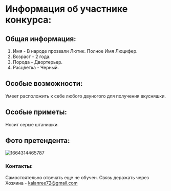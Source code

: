 # Информация об участнике конкурса:
## Общая информация:
1. Имя - В народе прозвали Лютик. Полное Имя Люцифер.
2. Возраст - 2 года.
3. Порода - Двортерьер.
4. Расцветка - Черный.

## Особые возможности:
Умеет расположить к себе любого двуногого для получения вкусняшки.

## Особые приметы:
Носит серые штанишки.

## Фото претендента:

![1664314465787](https://user-images.githubusercontent.com/113265149/192649583-6283a07a-4f92-4ee2-bb57-ebdf6c99c529.jpg)

### Контакты:
Самостоятельно отвечать еще не обучен. Связь деражать через Хозяина - kalanree72@gmail.com
